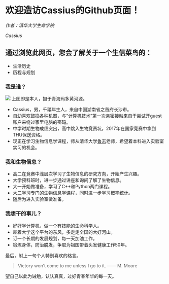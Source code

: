 # 欢迎造访Cassius的Github页面！
*作者：清华大学生命学院*

*Cassius*


## 通过浏览此网页，您会了解关于一个生信菜鸟的：
- 生活历史
- 历程与规划

### 我是谁？
![](http://a4.qpic.cn/psb?/V11vpskJ3FroA5/czR9Wi9tv6LPjRuxdhbgH.G308.dIdd4EYeOZvYGl8Y!/c/dM8AAAAAAAAA&ek=1&kp=1&pt=0&bo=VAY4BAAAAAARF04!&tl=1&vuin=342481733&tm=1568120400&sce=60-2-2&rf=0-0)
上图即是本人，摄于青海玛多黄河源。

- Cassius，男，千禧年生人，来自中国湖南省之首府长沙市。
- 自幼喜欢鼓捣各种机器，与“计算机技术”第一次亲密接触来自于尝试开guest账户来绕过家里电脑的密码。
- 中学时期生物成绩突出，高中跳入生物竞赛坑，2017年在国家竞赛中拿到THU保送资格。
- 现正在学习生物信息学课程，师从清华大学[鲁志](https://lulab.github.io/)老师，希望着本科进入实验室实习的机会。

### 我和生物信息？
- 高二在竞赛中浅层次学习了生物信息的研究方向，开始产生兴趣。
- 大学预科班时，进一步通过讲座和询问了解了生物信息。
- 大一开始做准备，学习了C++和Python两门课程。
- 大二学习专门的生物信息学课程，同时进一步学习概率统计。
- 随后为进入实验室做准备。

### 我想干的事儿？
- 好好学计算机，做一个有技能的生命科学人。
- 趁着大学这个平台的东风，多走走全国的大好河山。
- 订一个长期的发展规划，每一天加油工作。
- 锻炼身体，防治脱发，争取为祖国带着头发健康工作50年。

最后，附上一句个人特别喜欢的格言。

> Victory won’t come to me unless I go to it. —— M. Moore

望自己以此为诫勉，认认真真，过好青春年华的每一天。

